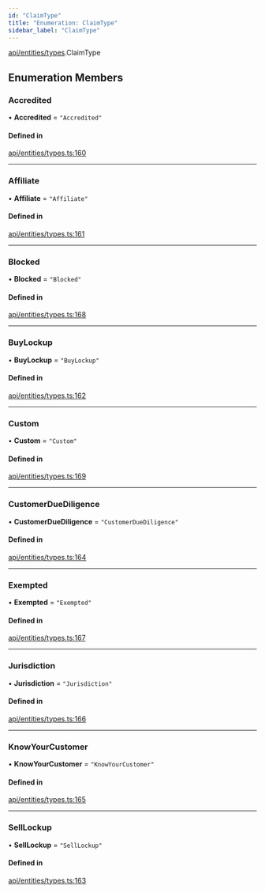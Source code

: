 ```yaml
---
id: "ClaimType"
title: "Enumeration: ClaimType"
sidebar_label: "ClaimType"
---
```


[api/entities/types](../../../../../modules/API/Entities/Types/Types.md).ClaimType

## Enumeration Members

### Accredited

• **Accredited** = ``"Accredited"``

#### Defined in

[api/entities/types.ts:160](https://github.com/PolymeshAssociation/polymesh-sdk/blob/c53723bab/src/api/entities/types.ts#L160)

___

### Affiliate

• **Affiliate** = ``"Affiliate"``

#### Defined in

[api/entities/types.ts:161](https://github.com/PolymeshAssociation/polymesh-sdk/blob/c53723bab/src/api/entities/types.ts#L161)

___

### Blocked

• **Blocked** = ``"Blocked"``

#### Defined in

[api/entities/types.ts:168](https://github.com/PolymeshAssociation/polymesh-sdk/blob/c53723bab/src/api/entities/types.ts#L168)

___

### BuyLockup

• **BuyLockup** = ``"BuyLockup"``

#### Defined in

[api/entities/types.ts:162](https://github.com/PolymeshAssociation/polymesh-sdk/blob/c53723bab/src/api/entities/types.ts#L162)

___

### Custom

• **Custom** = ``"Custom"``

#### Defined in

[api/entities/types.ts:169](https://github.com/PolymeshAssociation/polymesh-sdk/blob/c53723bab/src/api/entities/types.ts#L169)

___

### CustomerDueDiligence

• **CustomerDueDiligence** = ``"CustomerDueDiligence"``

#### Defined in

[api/entities/types.ts:164](https://github.com/PolymeshAssociation/polymesh-sdk/blob/c53723bab/src/api/entities/types.ts#L164)

___

### Exempted

• **Exempted** = ``"Exempted"``

#### Defined in

[api/entities/types.ts:167](https://github.com/PolymeshAssociation/polymesh-sdk/blob/c53723bab/src/api/entities/types.ts#L167)

___

### Jurisdiction

• **Jurisdiction** = ``"Jurisdiction"``

#### Defined in

[api/entities/types.ts:166](https://github.com/PolymeshAssociation/polymesh-sdk/blob/c53723bab/src/api/entities/types.ts#L166)

___

### KnowYourCustomer

• **KnowYourCustomer** = ``"KnowYourCustomer"``

#### Defined in

[api/entities/types.ts:165](https://github.com/PolymeshAssociation/polymesh-sdk/blob/c53723bab/src/api/entities/types.ts#L165)

___

### SellLockup

• **SellLockup** = ``"SellLockup"``

#### Defined in

[api/entities/types.ts:163](https://github.com/PolymeshAssociation/polymesh-sdk/blob/c53723bab/src/api/entities/types.ts#L163)
